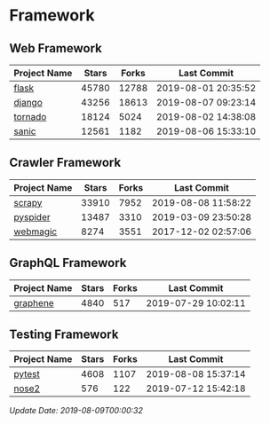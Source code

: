 # Framework

## Web Framework

| Project Name | Stars | Forks | Last Commit |
| ------------ | ----- | ----- | ----------- |
| [flask](https://github.com/pallets/flask) | 45780 | 12788 | 2019-08-01 20:35:52 |
| [django](https://github.com/django/django) | 43256 | 18613 | 2019-08-07 09:23:14 |
| [tornado](https://github.com/tornadoweb/tornado) | 18124 | 5024 | 2019-08-02 14:38:08 |
| [sanic](https://github.com/huge-success/sanic) | 12561 | 1182 | 2019-08-06 15:33:10 |

## Crawler Framework

| Project Name | Stars | Forks | Last Commit |
| ------------ | ----- | ----- | ----------- |
| [scrapy](https://github.com/scrapy/scrapy) | 33910 | 7952 | 2019-08-08 11:58:22 |
| [pyspider](https://github.com/binux/pyspider) | 13487 | 3310 | 2019-03-09 23:50:28 |
| [webmagic](https://github.com/code4craft/webmagic) | 8274 | 3551 | 2017-12-02 02:57:06 |

## GraphQL Framework

| Project Name | Stars | Forks | Last Commit |
| ------------ | ----- | ----- | ----------- |
| [graphene](https://github.com/graphql-python/graphene) | 4840 | 517 | 2019-07-29 10:02:11 |

## Testing Framework

| Project Name | Stars | Forks | Last Commit |
| ------------ | ----- | ----- | ----------- |
| [pytest](https://github.com/pytest-dev/pytest) | 4608 | 1107 | 2019-08-08 15:37:14 |
| [nose2](https://github.com/nose-devs/nose2) | 576 | 122 | 2019-07-12 15:42:18 |

*Update Date: 2019-08-09T00:00:32*